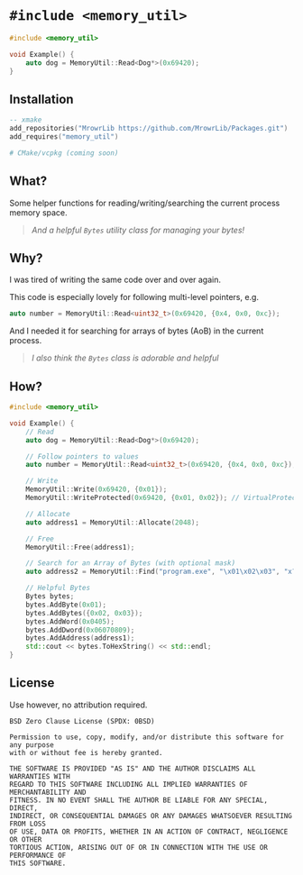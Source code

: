 # `#include <memory_util>`

```cpp
#include <memory_util>

void Example() {
    auto dog = MemoryUtil::Read<Dog*>(0x69420);
}
```

## Installation

```lua
-- xmake
add_repositories("MrowrLib https://github.com/MrowrLib/Packages.git")
add_requires("memory_util")
```

```cmake
# CMake/vcpkg (coming soon)
```

## What?

Some helper functions for reading/writing/searching the current process memory space.

> _And a helpful `Bytes` utility class for managing your bytes!_

## Why?

I was tired of writing the same code over and over again.

This code is especially lovely for following multi-level pointers, e.g.

```cpp
auto number = MemoryUtil::Read<uint32_t>(0x69420, {0x4, 0x0, 0xc});
```

And I needed it for searching for arrays of bytes (AoB) in the current process.

> _I also think the `Bytes` class is adorable and helpful_

## How?

```cpp
#include <memory_util>

void Example() {
    // Read
    auto dog = MemoryUtil::Read<Dog*>(0x69420);

    // Follow pointers to values
    auto number = MemoryUtil::Read<uint32_t>(0x69420, {0x4, 0x0, 0xc});

    // Write
    MemoryUtil::Write(0x69420, {0x01});
    MemoryUtil::WriteProtected(0x69420, {0x01, 0x02}); // VirtualProtect

    // Allocate
    auto address1 = MemoryUtil::Allocate(2048);

    // Free
    MemoryUtil::Free(address1);

    // Search for an Array of Bytes (with optional mask)
    auto address2 = MemoryUtil::Find("program.exe", "\x01\x02\x03", "x?x");

    // Helpful Bytes
    Bytes bytes;
    bytes.AddByte(0x01);
    bytes.AddBytes({0x02, 0x03});
    bytes.AddWord(0x0405);
    bytes.AddDword(0x06070809);
    bytes.AddAddress(address1);
    std::cout << bytes.ToHexString() << std::endl;
}
```

## License

Use however, no attribution required.

```
BSD Zero Clause License (SPDX: 0BSD)

Permission to use, copy, modify, and/or distribute this software for any purpose
with or without fee is hereby granted.

THE SOFTWARE IS PROVIDED "AS IS" AND THE AUTHOR DISCLAIMS ALL WARRANTIES WITH
REGARD TO THIS SOFTWARE INCLUDING ALL IMPLIED WARRANTIES OF MERCHANTABILITY AND
FITNESS. IN NO EVENT SHALL THE AUTHOR BE LIABLE FOR ANY SPECIAL, DIRECT,
INDIRECT, OR CONSEQUENTIAL DAMAGES OR ANY DAMAGES WHATSOEVER RESULTING FROM LOSS
OF USE, DATA OR PROFITS, WHETHER IN AN ACTION OF CONTRACT, NEGLIGENCE OR OTHER
TORTIOUS ACTION, ARISING OUT OF OR IN CONNECTION WITH THE USE OR PERFORMANCE OF
THIS SOFTWARE.
```

